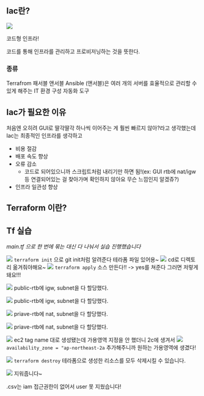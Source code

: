 ## Iac란?
![](https://velog.velcdn.com/images/jm1225/post/033f55f8-7ec7-40b2-91ca-9e6267f1ffdb/image.png)

코드형 인프라! 

코드를 통해 인프라를 관리하고 프로비저닝하는 것을 뜻한다.


### 종류
Terrafrom
패서블
앤서블 Ansible (앤서블)은 여러 개의 서버를 효율적으로 관리할 수 있게 해주는 IT 환경 구성 자동화 도구




## Iac가 필요한 이유
처음엔 오히려 GUI로 딸각딸각 하나씩 이어주는 게 훨씬 빠르지 않아?라고 생각했는데 Iac는 최종적인 인프라를 생각하고 

* 비용 절감
* 배포 속도 향상
* 오류 감소 
    * 코드로 되어있으니까 스크립트처럼 내리기만 하면 됨!(ex: GUI rtb에 nat/igw 등 연결되어있는 걸 찾아가며 확인하지 않아요 무슨 느낌인지 알겠쥬?)
* 인프라 일관성 향상


## Terraform 이란?

## Tf 실습
*main.tf 으로 한 번에 묶는 대신 다 나눠서 실습 진행했습니다*

![](https://cdn.discordapp.com/attachments/954177766604030013/1153591606167994450/2023-09-19_16.21.04.png)
`terraform init` 으로 git init처럼 알려준다 테라폼 파일 있어용~
![](https://cdn.discordapp.com/attachments/954177766604030013/1153635043202322503/2023-09-19_19.13.39.png)
cd로 디렉토리 옮겨줘야해요~
![](https://cdn.discordapp.com/attachments/954177766604030013/1153636252277555220/2023-09-19_19.18.29.png)
`terraform apply` 소스 만든다!! -> yes를 쳐준다
그러면 저렇게 돼요!!!

![](https://cdn.discordapp.com/attachments/954177766604030013/1153640944906809426/2023-09-19_19.37.09.png)
public-rtb에 igw, subnet을 다 할당했다.

![](https://cdn.discordapp.com/attachments/954177766604030013/1153640984228397106/2023-09-19_19.37.19.png)
public-rtb에 igw, subnet을 다 할당했다.

![](https://cdn.discordapp.com/attachments/954177766604030013/1153641279805202443/2023-09-19_19.38.31.png)
priave-rtb에 nat, subnet을 다 할당했다.

![](https://cdn.discordapp.com/attachments/954177766604030013/1153641303091978300/2023-09-19_19.38.37.png)
priave-rtb에 nat, subnet을 다 할당했다.

![](https://cdn.discordapp.com/attachments/954177766604030013/1153643305431736340/2023-09-19_19.46.30.png)
ec2 tag name  대로 생성됐는데 가용영역 지정을 안 했더니 2c에 생겨서
![](https://cdn.discordapp.com/attachments/954177766604030013/1153645408690634763/2023-09-19_19.54.54.png)
`availability_zone = "ap-northeast-2a` 추가해주니까 원하는 가용영역에 생겼다!

![](https://cdn.discordapp.com/attachments/954177766604030013/1153661824357642260/2023-09-19_21.00.06.png)
`terraform destroy` 테라폼으로 생성한 리소스를 모두 삭제시킬 수 있습니다.

![](https://cdn.discordapp.com/attachments/954177766604030013/1153662922137014303/2023-09-19_21.04.27.png)
지워줍니다~

.csv는 iam 접근권한이 없어서 user 못 지웠습니다!